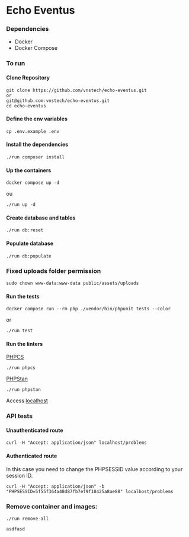 # Echo Eventus

### Dependencies

- Docker
- Docker Compose

### To run

#### Clone Repository

```
git clone https://github.com/vnstech/echo-eventus.git
or
git@github.com:vnstech/echo-eventus.git
cd echo-eventus
```

#### Define the env variables

```
cp .env.example .env
```

#### Install the dependencies

```
./run composer install
```

#### Up the containers

```
docker compose up -d
```

ou

```
./run up -d
```

#### Create database and tables

```
./run db:reset
```

#### Populate database

```
./run db:populate
```

### Fixed uploads folder permission

```
sudo chown www-data:www-data public/assets/uploads
```

#### Run the tests

```
docker compose run --rm php ./vendor/bin/phpunit tests --color
```

or

```
./run test
```

#### Run the linters

[PHPCS](https://github.com/PHPCSStandards/PHP_CodeSniffer/)

```
./run phpcs
```

[PHPStan](https://phpstan.org/)

```
./run phpstan
```

Access [localhost](http://localhost)

### API tests

#### Unauthenticated route

```shell
curl -H "Accept: application/json" localhost/problems
```

#### Authenticated route

In this case you need to change the PHPSESSID value according to your session ID.

```shell
curl -H "Accept: application/json" -b "PHPSESSID=5f55f364a48d87fb7ef9f18425a8ae88" localhost/problems
```

### Remove container and images:

```
./run remove-all

asdfasd